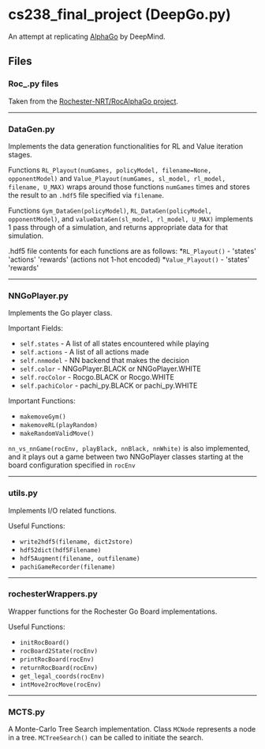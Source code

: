 # cs238_final_project (DeepGo.py)
An attempt at replicating [AlphaGo](https://deepmind.com/research/alphago/) by DeepMind.

## Files

### Roc_.py files
Taken from the [Rochester-NRT/RocAlphaGo project](https://github.com/Rochester-NRT/RocAlphaGo).

------------------------------
### DataGen.py
Implements the data generation functionalities for RL and Value iteration stages.

Functions `RL_Playout(numGames, policyModel, filename=None, opponentModel)` and `Value_Playout(numGames, sl_model, rl_model, filename, U_MAX)` wraps around those functions `numGames` times and stores the result to an `.hdf5` file specified via `filename`.

Functions `Gym_DataGen(policyModel)`, `RL_DataGen(policyModel, opponentModel)`, and `valueDataGen(sl_model, rl_model, U_MAX)` implements 1 pass through of a simulation, and returns appropriate data for that simulation.

.hdf5 file contents for each functions are as follows:
  *`RL_Playout()` - 'states' 'actions' 'rewards' (actions not 1-hot encoded)
  *`Value_Playout()` - 'states' 'rewards'

------------------------------
### NNGoPlayer.py
Implements the Go player class.

Important Fields:
  * `self.states` - A list of all states encountered while playing
  * `self.actions` - A list of all actions made
  * `self.nnmodel` - NN backend that makes the decision
  * `self.color` - NNGoPlayer.BLACK or NNGoPlayer.WHITE
  * `self.rocColor` - Rocgo.BLACK or Rocgo.WHITE
  * `self.pachiColor` - pachi_py.BLACK or pachi_py.WHITE

Important Functions:
  * `makemoveGym()`
  * `makemoveRL(playRandom)`
  * `makeRandomValidMove()`

`nn_vs_nnGame(rocEnv, playBlack, nnBlack, nnWhite)` is also implemented, and it plays out a game between two NNGoPlayer classes starting at the board configuration specified in `rocEnv`

------------------------------
### utils.py
Implements I/O related functions.

Useful Functions:
  * `write2hdf5(filename, dict2store)`
  * `hdf52dict(hdf5Filename)`
  * `hdf5Augment(filename, outfilename)`
  * `pachiGameRecorder(filename)`

------------------------------
### rochesterWrappers.py
Wrapper functions for the Rochester Go Board implementations.

Useful Functions:
  * `initRocBoard()`
  * `rocBoard2State(rocEnv)`
  * `printRocBoard(rocEnv)`
  * `returnRocBoard(rocEnv)`
  * `get_legal_coords(rocEnv)`
  * `intMove2rocMove(rocEnv)`

------------------------------
### MCTS.py
A Monte-Carlo Tree Search implementation. Class `MCNode` represents a node in a tree. `MCTreeSearch()` can be called to initiate the search.
